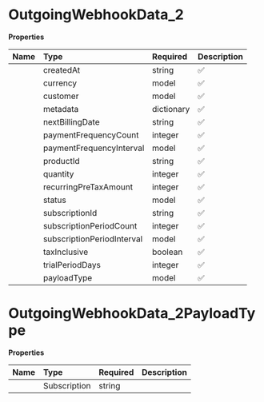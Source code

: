 # OutgoingWebhookData_2



**Properties**

| Name | Type | Required | Description |
| :-------- | :----------| :----------| :----------|
    | createdAt | string | ✅ | Timestamp when the subscription was created |
    | currency | model | ✅ |  |
    | customer | model | ✅ |  |
    | metadata | dictionary | ✅ |  |
    | nextBillingDate | string | ✅ | Timestamp of the next scheduled billing |
    | paymentFrequencyCount | integer | ✅ | Number of payment frequency intervals |
    | paymentFrequencyInterval | model | ✅ |  |
    | productId | string | ✅ | Identifier of the product associated with this subscription |
    | quantity | integer | ✅ | Number of units/items included in the subscription |
    | recurringPreTaxAmount | integer | ✅ | Amount charged before tax for each recurring payment in smallest currency unit (e.g. cents) |
    | status | model | ✅ |  |
    | subscriptionId | string | ✅ | Unique identifier for the subscription |
    | subscriptionPeriodCount | integer | ✅ | Number of subscription period intervals |
    | subscriptionPeriodInterval | model | ✅ |  |
    | taxInclusive | boolean | ✅ | Indicates if the recurring_pre_tax_amount is tax inclusive |
    | trialPeriodDays | integer | ✅ | Number of days in the trial period (0 if no trial) |
    | payloadType | model | ✅ |  |

# OutgoingWebhookData_2PayloadType



**Properties**

| Name | Type | Required | Description |
| :-------- | :----------| :----------| :----------|
    | Subscription | string |  | Subscription |





<!-- This file was generated by liblab | https://liblab.com/ -->